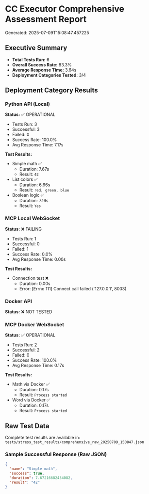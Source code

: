 # CC Executor Comprehensive Assessment Report
Generated: 2025-07-09T15:08:47.457225

## Executive Summary

- **Total Tests Run:** 6
- **Overall Success Rate:** 83.3%
- **Average Response Time:** 3.64s
- **Deployment Categories Tested:** 3/4

## Deployment Category Results

### Python API (Local)

**Status:** ✅ OPERATIONAL

- Tests Run: 3
- Successful: 3
- Failed: 0
- Success Rate: 100.0%
- Avg Response Time: 7.17s

**Test Results:**

- Simple math ✅
  - Duration: 7.67s
  - Result: `42`
- List colors ✅
  - Duration: 6.66s
  - Result: `red, green, blue`
- Boolean logic ✅
  - Duration: 7.16s
  - Result: `Yes`

### MCP Local WebSocket

**Status:** ❌ FAILING

- Tests Run: 1
- Successful: 0
- Failed: 1
- Success Rate: 0.0%
- Avg Response Time: 0.00s

**Test Results:**

- Connection test ❌
  - Duration: 0.00s
  - Error: [Errno 111] Connect call failed ('127.0.0.1', 8003)

### Docker API

**Status:** ❌ NOT TESTED

### MCP Docker WebSocket

**Status:** ✅ OPERATIONAL

- Tests Run: 2
- Successful: 2
- Failed: 0
- Success Rate: 100.0%
- Avg Response Time: 0.17s

**Test Results:**

- Math via Docker ✅
  - Duration: 0.17s
  - Result: `Process started`
- Word via Docker ✅
  - Duration: 0.17s
  - Result: `Process started`

## Raw Test Data

Complete test results are available in: `tests/stress_test_results/comprehensive_raw_20250709_150847.json`

### Sample Successful Response (Raw JSON)

```json
{
  "name": "Simple math",
  "success": true,
  "duration": 7.67216682434082,
  "result": "42"
}
```

